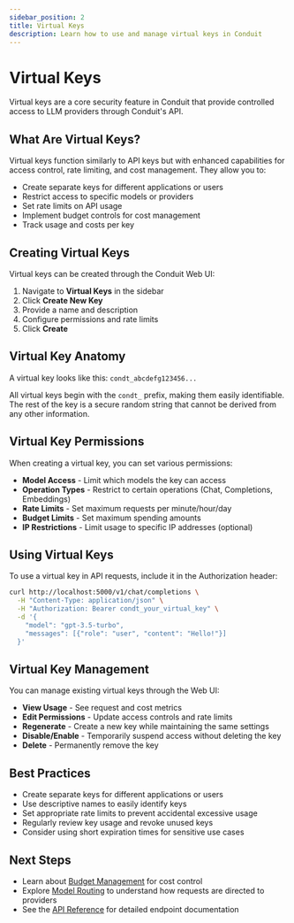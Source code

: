 ```yaml
---
sidebar_position: 2
title: Virtual Keys
description: Learn how to use and manage virtual keys in Conduit
---
```


# Virtual Keys

Virtual keys are a core security feature in Conduit that provide controlled access to LLM providers through Conduit's API.

## What Are Virtual Keys?

Virtual keys function similarly to API keys but with enhanced capabilities for access control, rate limiting, and cost management. They allow you to:

- Create separate keys for different applications or users
- Restrict access to specific models or providers
- Set rate limits on API usage
- Implement budget controls for cost management
- Track usage and costs per key

## Creating Virtual Keys

Virtual keys can be created through the Conduit Web UI:

1. Navigate to **Virtual Keys** in the sidebar
2. Click **Create New Key**
3. Provide a name and description
4. Configure permissions and rate limits
5. Click **Create**

## Virtual Key Anatomy

A virtual key looks like this: `condt_abcdefg123456...`

All virtual keys begin with the `condt_` prefix, making them easily identifiable. The rest of the key is a secure random string that cannot be derived from any other information.

## Virtual Key Permissions

When creating a virtual key, you can set various permissions:

- **Model Access** - Limit which models the key can access
- **Operation Types** - Restrict to certain operations (Chat, Completions, Embeddings)
- **Rate Limits** - Set maximum requests per minute/hour/day
- **Budget Limits** - Set maximum spending amounts
- **IP Restrictions** - Limit usage to specific IP addresses (optional)

## Using Virtual Keys

To use a virtual key in API requests, include it in the Authorization header:

```bash
curl http://localhost:5000/v1/chat/completions \
  -H "Content-Type: application/json" \
  -H "Authorization: Bearer condt_your_virtual_key" \
  -d '{
    "model": "gpt-3.5-turbo",
    "messages": [{"role": "user", "content": "Hello!"}]
  }'
```

## Virtual Key Management

You can manage existing virtual keys through the Web UI:

- **View Usage** - See request and cost metrics
- **Edit Permissions** - Update access controls and rate limits
- **Regenerate** - Create a new key while maintaining the same settings
- **Disable/Enable** - Temporarily suspend access without deleting the key
- **Delete** - Permanently remove the key

## Best Practices

- Create separate keys for different applications or users
- Use descriptive names to easily identify keys
- Set appropriate rate limits to prevent accidental excessive usage
- Regularly review key usage and revoke unused keys
- Consider using short expiration times for sensitive use cases

## Next Steps

- Learn about [Budget Management](../guides/budget-management) for cost control
- Explore [Model Routing](model-routing) to understand how requests are directed to providers
- See the [API Reference](../api-reference/overview) for detailed endpoint documentation